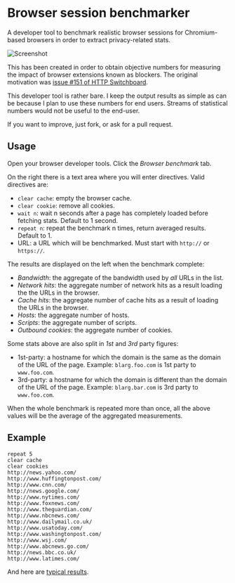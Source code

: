 # Browser session benchmarker

A developer tool to benchmark realistic browser sessions for Chromium-based browsers in
order to extract privacy-related stats.

![Screenshot](https://raw.github.com/gorhill/sessbench/master/img/screenshot.png)

This has been created in order to obtain objective numbers for measuring the
impact of browser extensions known as blockers. The original motivation
was [issue #151 of HTTP Switchboard](https://github.com/gorhill/httpswitchboard/issues/151).

This developer tool is rather bare. I keep the output results as simple as can
be because I plan to use these numbers for end users. Streams of statistical
numbers would not be useful to the end-user.

If you want to improve, just fork, or ask for a pull request.

## Usage

Open your browser developer tools. Click the *Browser benchmark*  tab.

On the right there is a text area where you will enter directives. Valid directives
are:
- `clear cache`: empty the browser cache.
- `clear cookie`: remove all cookies.
- `wait n`: wait n seconds after a page has completely loaded before fetching stats. Default to 1 second.
- `repeat n`: repeat the benchmark n times, return averaged results. Default to 1.
- URL: a URL which will be benchmarked. Must start with `http://` or `https://`.

The results are displayed on the left when the benchmark complete:
- *Bandwidth*: the aggregate of the bandwidth used by *all* URLs in the list.
- *Network hits*: the aggregate number of network hits as a result loading the the URLs in the browser.
- *Cache hits*: the aggregate number of cache hits as a result of loading the URLs in the browser.
- *Hosts*: the aggregate number of hosts.
- *Scripts*: the aggregate number of scripts.
- *Outbound cookies*: the aggregate number of cookies.

Some stats above are also split in *1st* and *3rd* party figures:
- 1st-party: a hostname for which the domain is the same as the domain of the URL of the page. Example: `blarg.foo.com` is 1st party to `www.foo.com`.
- 3rd-party: a hostname for which the domain is different than the domain of the URL of the page. Example: `blarg.bar.com` is 3rd party to `www.foo.com`.

When the whole benchmark is repeated more than once, all the above values will
be the average of the aggregated measurements.

## Example

    repeat 5
    clear cache
    clear cookies
    http://news.yahoo.com/
    http://www.huffingtonpost.com/
    http://www.cnn.com/
    http://news.google.com/
    http://www.nytimes.com/
    http://www.foxnews.com/
    http://www.theguardian.com/
    http://www.nbcnews.com/
    http://www.dailymail.co.uk/
    http://www.usatoday.com/
    http://www.washingtonpost.com/
    http://www.wsj.com/
    http://www.abcnews.go.com/
    http://news.bbc.co.uk/
    http://www.latimes.com/

And here are [typical results](https://github.com/gorhill/httpswitchboard/wiki/Comparative-benchmarks-against-widely-used-blockers:-Top-15-Most-Popular-News-Websites).

